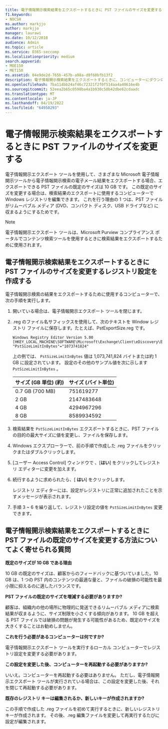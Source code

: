```yaml
---
title: 電子情報開示検索結果をエクスポートするときに PST ファイルのサイズを変更する
f1.keywords:
- NOCSH
ms.author: markjjo
author: markjjo
manager: laurawi
ms.date: 10/12/2018
audience: Admin
ms.topic: article
ms.service: O365-seccomp
ms.localizationpriority: medium
search.appverid:
- MOE150
- MET150
ms.assetid: 04e9de2d-765b-457b-a98a-d0f60bfb13f2
description: 電子情報開示検索結果をエクスポートするときに、コンピューターにダウンロードされる PST ファイルの既定のサイズを変更できます。
ms.openlocfilehash: 7ba11dbb24af46c72321f2f0f514aa4a40616e4b
ms.sourcegitcommit: 52eea2b65c0598ba4a1b930c58b42dbe62cdaadc
ms.translationtype: MT
ms.contentlocale: ja-JP
ms.lasthandoff: 04/19/2022
ms.locfileid: "64950293"
---
```

# <a name="change-the-size-of-pst-files-when-exporting-ediscovery-search-results"></a>電子情報開示検索結果をエクスポートするときに PST ファイルのサイズを変更する

電子情報開示エクスポート ツールを使用して、さまざまな Microsoft 電子情報開示ツールから電子情報開示検索の電子メール結果をエクスポートする場合、エクスポートできる PST ファイルの既定のサイズは 10 GB です。 この既定のサイズを変更する場合は、検索結果のエクスポートに使用するコンピューターでWindows レジストリを編集できます。 これを行う理由の 1 つは、PST ファイルがリムーバブル メディア (DVD、コンパクト ディスク、USB ドライブなど) に収まるようにするためです。 
  
> [!NOTE]
> 電子情報開示エクスポート ツールは、Microsoft Purview コンプライアンス ポータルでコンテンツ検索ツールを使用するときに検索結果をエクスポートするために使用されます。
  
## <a name="create-a-registry-setting-to-change-the-size-of-pst-files-when-you-export-ediscovery-search-results"></a>電子情報開示検索結果をエクスポートするときに PST ファイルのサイズを変更するレジストリ設定を作成する

電子情報開示検索の結果をエクスポートするために使用するコンピューターで、次の手順を実行します。
  
1. 開いている場合は、電子情報開示エクスポート ツールを閉じます。 
    
2. .reg のファイル名サフィックスを使用して、次のテキストを Window レジストリ ファイルに保存します。たとえば、PstExportSize.reg です。 
    
    ```text
    Windows Registry Editor Version 5.00
    [HKEY_LOCAL_MACHINE\SOFTWARE\Microsoft\Exchange\Client\eDiscovery\ExportTool]
    "PstSizeLimitInBytes"="1073741824"
    ```

    上の例では、  `PstSizeLimitInBytes` 値は 1,073,741,824 バイトまたは約 1 GB に設定されています。 設定のその他のサンプル値を次に示します  `PstSizeLimitInBytes` 。 
    
    |**サイズ (GB 単位) (約)**|**サイズ (バイト単位)**|
    |:-----|:-----|
    |0.7 GB (700 MB)  <br/> |751619277  <br/> |
    |2 GB  <br/> |2147483648  <br/> |
    |4 GB  <br/> |4294967296  <br/> |
    |8 GB  <br/> |8589934592  <br/> |
   
3. 検索結果を `PstSizeLimitInBytes` エクスポートするときに、PST ファイルの目的の最大サイズに値を変更し、ファイルを保存します。 
    
4. Windows エクスプローラーで、前の手順で作成した .reg ファイルをクリックまたはダブルクリックします。
    
5. [ユーザー Access Control] ウィンドウで 、[**はい**] をクリックしてレジストリ エディターに変更を加えます。 
    
6. 続行するように求められたら、[ **はい**] をクリックします。
    
    レジストリ エディターには、設定がレジストリに正常に追加されたことを示すメッセージが表示されます。
    
7. 手順 3 ~ 6 を繰り返して、レジストリ設定の値を  `PstSizeLimitInBytes` 変更できます。 
  
## <a name="frequently-asked-questions-about-changing-the-default-size-of-pst-files-when-you-export-ediscovery-search-results"></a>電子情報開示検索結果をエクスポートするときに PST ファイルの既定のサイズを変更する方法についてよく寄せられる質問

 **既定のサイズが 10 GB である理由**
  
10 GB の既定のサイズは、顧客からのフィードバックに基づいていました。10 GB は、1 つの PST 内のコンテンツの最適な量と、ファイルの破損の可能性を最小限に抑えるのに適したバランスです。
  
 **PST ファイルの既定のサイズを増減する必要がありますか?**
  
顧客は、組織内の他の場所に物理的に発送できるリムーバブル メディアに検索結果が収まるように、サイズ制限を小さくする傾向があります。 10 GB を超える PST ファイルでは破損の問題が発生する可能性があるため、既定のサイズを大きくすることはお勧めしません。
  
 **これを行う必要があるコンピューターは何ですか?**
  
電子情報開示エクスポート ツールを実行するローカル コンピューターでレジストリ設定を変更する必要があります。
  
 **この設定を変更した後、コンピューターを再起動する必要がありますか?**
  
いいえ。コンピューターを再起動する必要はありません。 ただし、電子情報開示エクスポート ツールが実行されている場合は、この設定を変更した後、それを閉じて再起動する必要があります。
  
 **既存のレジストリ キーは編集されるか、新しいキーが作成されますか?**
  
この手順で作成した .reg ファイルを初めて実行するときに、新しいレジストリ キーが作成されます。 その後、.reg 編集ファイルを変更して再実行するたびに設定が編集されます。
